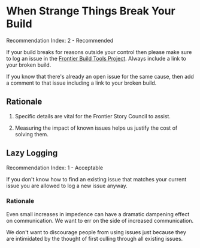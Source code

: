 When Strange Things Break Your Build
====================================

Recommendation Index: 2 - Recommended

If your build breaks for reasons outside your control then
please make sure to log an issue in the [Frontier Build Tools
Project](https://github.com/fs-webdev/frontier-build-tools/issues).
Always include a link to your broken build.

If you know that there's already an open issue for the same cause, then
add a comment to that issue including a link to your broken build.

Rationale
---------

1. Specific details are vital for the Frontier Story Council to assist.

2. Measuring the impact of known issues helps us justify the cost of solving them.

Lazy Logging
------------

Recommendation Index: 1 - Acceptable

If you don't know how to find an existing issue that matches your
current issue you are allowed to log a new issue anyway.

### Rationale

Even small increases in impedence can have a dramatic dampening effect
on communication. We want to err on the side of increased communication.

We don't want to discourage people from using issues just because they are
intimidated by the thought of first culling through all existing issues.
